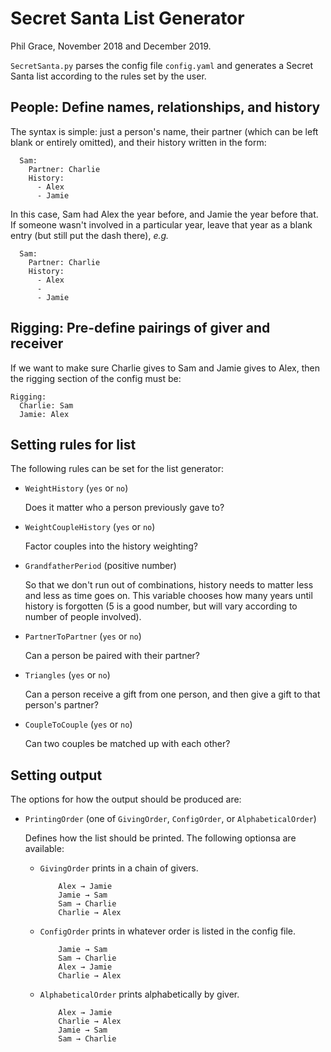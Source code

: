 Secret Santa List Generator
===========================
Phil Grace, November 2018 and December 2019.

`SecretSanta.py` parses the config file `config.yaml` and generates a Secret
Santa list according to the rules set by the user.

People: Define names, relationships, and history
------------------------------------------------

The syntax is simple: just a person's name, their partner (which can be left
blank or entirely omitted), and their history written in the form:
```
  Sam:
    Partner: Charlie
    History:
      - Alex
      - Jamie
```
In this case, Sam had Alex the year before, and Jamie the year before that. If
someone wasn't involved in a particular year, leave that year as a blank entry
(but still put the dash there), _e.g._
```
  Sam:
    Partner: Charlie
    History:
      - Alex
      -
      - Jamie
```

Rigging: Pre-define pairings of giver and receiver
--------------------------------------------------

If we want to make sure Charlie gives to Sam and Jamie gives to Alex, then the rigging section of the config must be:
```
Rigging:
  Charlie: Sam
  Jamie: Alex
```

Setting rules for list
----------------------
The following rules can be set for the list generator:

* `WeightHistory` (`yes` or `no`)

  Does it matter who a person previously gave to?

* `WeightCoupleHistory` (`yes` or `no`)

  Factor couples into the history weighting?

* `GrandfatherPeriod` (positive number)

  So that we don't run out of combinations, history needs to matter less and
  less as time goes on. This variable chooses how many years until history is
  forgotten (5 is a good number, but will vary according to number of people
  involved).

* `PartnerToPartner` (`yes` or `no`)

  Can a person be paired with their partner?

* `Triangles` (`yes` or `no`)

  Can a person receive a gift from one person, and then give a gift to that
  person's partner?

* `CoupleToCouple` (`yes` or `no`)

  Can two couples be matched up with each other?

Setting output
--------------
The options for how the output should be produced are:

* `PrintingOrder` (one of `GivingOrder`, `ConfigOrder`, or `AlphabeticalOrder`)

  Defines how the list should be printed. The following optionsa are available:

  * `GivingOrder` prints in a chain of givers.
    ```
        Alex → Jamie
        Jamie → Sam
        Sam → Charlie
        Charlie → Alex
    ```
  * `ConfigOrder` prints in whatever order is listed in the config file.
    ```
        Jamie → Sam
        Sam → Charlie
        Alex → Jamie
        Charlie → Alex
    ```
  * `AlphabeticalOrder` prints alphabetically by giver.
    ```
        Alex → Jamie
        Charlie → Alex
        Jamie → Sam
        Sam → Charlie
    ```

